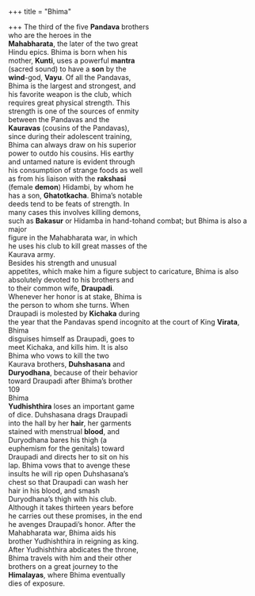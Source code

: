 +++
title = "Bhima"

+++
The third of the five **Pandava** brothers  
who are the heroes in the  
**Mahabharata**, the later of the two great  
Hindu epics. Bhima is born when his  
mother, **Kunti**, uses a powerful **mantra**  
(sacred sound) to have a **son** by the  
**wind**-god, **Vayu**. Of all the Pandavas,  
Bhima is the largest and strongest, and  
his favorite weapon is the club, which  
requires great physical strength. This  
strength is one of the sources of enmity  
between the Pandavas and the  
**Kauravas** (cousins of the Pandavas),  
since during their adolescent training,  
Bhima can always draw on his superior  
power to outdo his cousins. His earthy  
and untamed nature is evident through  
his consumption of strange foods as well  
as from his liaison with the **rakshasi**  
(female **demon**) Hidambi, by whom he  
has a son, **Ghatotkacha**. Bhima’s notable  
deeds tend to be feats of strength. In  
many cases this involves killing demons,  
such as **Bakasur** or Hidamba in hand-tohand combat; but Bhima is also a major  
figure in the Mahabharata war, in which  
he uses his club to kill great masses of the  
Kaurava army.  
Besides his strength and unusual  
appetites, which make him a figure subject to caricature, Bhima is also  
absolutely devoted to his brothers and  
to their common wife, **Draupadi**.  
Whenever her honor is at stake, Bhima is  
the person to whom she turns. When  
Draupadi is molested by **Kichaka** during  
the year that the Pandavas spend incognito at the court of King **Virata**, Bhima  
disguises himself as Draupadi, goes to  
meet Kichaka, and kills him. It is also  
Bhima who vows to kill the two  
Kaurava brothers, **Duhshasana** and  
**Duryodhana**, because of their behavior  
toward Draupadi after Bhima’s brother  
109  
Bhima  
**Yudhishthira** loses an important game  
of dice. Duhshasana drags Draupadi  
into the hall by her **hair**, her garments  
stained with menstrual **blood**, and  
Duryodhana bares his thigh (a  
euphemism for the genitals) toward  
Draupadi and directs her to sit on his  
lap. Bhima vows that to avenge these  
insults he will rip open Duhshasana’s  
chest so that Draupadi can wash her  
hair in his blood, and smash  
Duryodhana’s thigh with his club.  
Although it takes thirteen years before  
he carries out these promises, in the end  
he avenges Draupadi’s honor. After the  
Mahabharata war, Bhima aids his  
brother Yudhishthira in reigning as king.  
After Yudhishthira abdicates the throne,  
Bhima travels with him and their other  
brothers on a great journey to the  
**Himalayas**, where Bhima eventually  
dies of exposure.